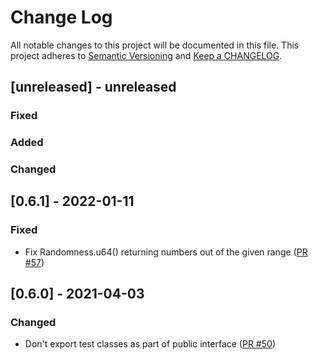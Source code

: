 # Change Log

All notable changes to this project will be documented in this file. This project adheres to [Semantic Versioning](http://semver.org/) and [Keep a CHANGELOG](http://keepachangelog.com/).

## [unreleased] - unreleased

### Fixed


### Added


### Changed


## [0.6.1] - 2022-01-11

### Fixed

- Fix Randomness.u64() returning numbers out of the given range ([PR #57](https://github.com/ponylang/ponycheck/pull/57))

## [0.6.0] - 2021-04-03

### Changed

- Don't export test classes as part of public interface ([PR #50](https://github.com/ponylang/ponycheck/pull/50))

